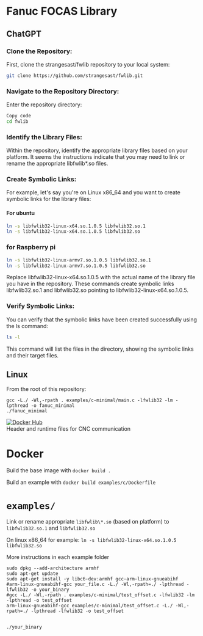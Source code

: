 # Fanuc FOCAS Library



## ChatGPT

### Clone the Repository:
First, clone the strangesast/fwlib repository to your local system:

```bash
git clone https://github.com/strangesast/fwlib.git
```


### Navigate to the Repository Directory:
Enter the repository directory:

```bash
Copy code
cd fwlib
```

### Identify the Library Files:

Within the repository, identify the appropriate library files based on your platform. It seems the instructions indicate that you may need to link or rename the appropriate libfwlib*.so files.

### Create Symbolic Links:
For example, let's say you're on Linux x86_64 and you want to create symbolic links for the library files:


#### For ubuntu
```bash
ln -s libfwlib32-linux-x64.so.1.0.5 libfwlib32.so.1
ln -s libfwlib32-linux-x64.so.1.0.5 libfwlib32.so
```
### for Raspberry pi
```bash
ln -s libfwlib32-linux-armv7.so.1.0.5 libfwlib32.so.1
ln -s libfwlib32-linux-armv7.so.1.0.5 libfwlib32.so
```
Replace libfwlib32-linux-x64.so.1.0.5 with the actual name of the library file you have in the repository. These commands create symbolic links libfwlib32.so.1 and libfwlib32.so pointing to libfwlib32-linux-x64.so.1.0.5.

### Verify Symbolic Links:
You can verify that the symbolic links have been created successfully using the ls command:

```bash
ls -l
```

This command will list the files in the directory, showing the symbolic links and their target files.

## Linux
From the root of this repository:  
```
gcc -L./ -Wl,-rpath . examples/c-minimal/main.c -lfwlib32 -lm -lpthread -o fanuc_minimal
./fanuc_minimal
```



[![Docker Hub](https://img.shields.io/docker/v/strangesast/fwlib?sort=date)](https://hub.docker.com/r/strangesast/fwlib)  
Header and runtime files for CNC communication  

# Docker
Build the base image with `docker build .`  

Build an example with `docker build examples/c/Dockerfile`   

# `examples/`  
Link or rename appropriate `libfwlib\*.so` (based on platform) to `libfwlib32.so.1` and `libfwlib32.so` 

On linux x86\_64 for example: `ln -s libfwlib32-linux-x64.so.1.0.5 libfwlib32.so` 

More instructions in each example folder



```
sudo dpkg --add-architecture armhf
sudo apt-get update
sudo apt-get install -y libc6-dev:armhf gcc-arm-linux-gnueabihf
#arm-linux-gnueabihf-gcc your_file.c -L./ -Wl,-rpath=./ -lpthread -lfwlib32 -o your_binary
#gcc -L./ -Wl,-rpath . examples/c-minimal/test_offset.c -lfwlib32 -lm -lpthread -o test_offset
arm-linux-gnueabihf-gcc examples/c-minimal/test_offset.c -L./ -Wl,-rpath=./ -lpthread -lfwlib32 -o test_offset


./your_binary
```



